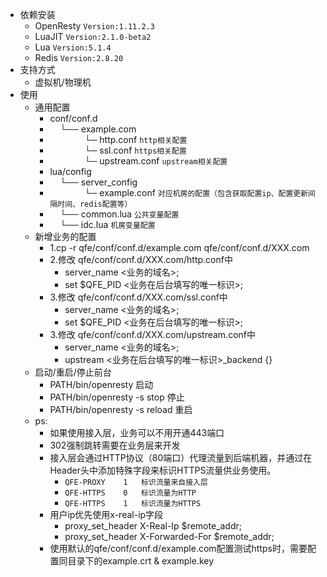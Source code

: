 - 依赖安装
    - OpenResty `Version:1.11.2.3`
    - LuaJIT `Version:2.1.0-beta2`
    - Lua `Version:5.1.4`
    - Redis `Version:2.8.20`
- 支持方式
    - 虚拟机/物理机
- 使用
    - 通用配置
        - conf/conf.d
        - &nbsp;&nbsp;&nbsp;&nbsp;└── example.com
        - &nbsp;&nbsp;&nbsp;&nbsp;&nbsp;&nbsp;&nbsp;&nbsp;&nbsp;&nbsp;&nbsp;&nbsp;&nbsp;&nbsp;└─ http.conf `http相关配置`
        - &nbsp;&nbsp;&nbsp;&nbsp;&nbsp;&nbsp;&nbsp;&nbsp;&nbsp;&nbsp;&nbsp;&nbsp;&nbsp;&nbsp;└─ ssl.conf `https相关配置`
        - &nbsp;&nbsp;&nbsp;&nbsp;&nbsp;&nbsp;&nbsp;&nbsp;&nbsp;&nbsp;&nbsp;&nbsp;&nbsp;&nbsp;└─ upstream.conf `upstream相关配置`
        - lua/config
        - &nbsp;&nbsp;&nbsp;&nbsp;└── server_config
        - &nbsp;&nbsp;&nbsp;&nbsp;&nbsp;&nbsp;&nbsp;&nbsp;&nbsp;&nbsp;&nbsp;&nbsp;&nbsp;&nbsp;└─ example.conf `对应机房的配置（包含获取配置ip、配置更新间隔时间、redis配置等）`
        - &nbsp;&nbsp;&nbsp;&nbsp;└── common.lua `公共变量配置`
        - &nbsp;&nbsp;&nbsp;&nbsp;└── idc.lua `机房变量配置`
    - 新增业务的配置
        - 1.cp -r qfe/conf/conf.d/example.com qfe/conf/conf.d/XXX.com
        - 2.修改 qfe/conf/conf.d/XXX.com/http.conf中
            - server_name <业务的域名>;
            - set $QFE_PID <业务在后台填写的唯一标识>;
        - 3.修改 qfe/conf/conf.d/XXX.com/ssl.conf中
            - server_name <业务的域名>;
            - set $QFE_PID <业务在后台填写的唯一标识>;
        - 3.修改 qfe/conf/conf.d/XXX.com/upstream.conf中
            - server_name <业务的域名>;
            - upstream <业务在后台填写的唯一标识>_backend {}
    - 启动/重启/停止前台    
        -  PATH/bin/openresty             启动
        - PATH/bin/openresty -s stop      停止
        - PATH/bin/openresty -s reload    重启
    - ps:
        - 如果使用接入层，业务可以不用开通443端口
        - 302强制跳转需要在业务层来开发
        - 接入层会通过HTTP协议（80端口）代理流量到后端机器，并通过在Header头中添加特殊字段来标识HTTPS流量供业务使用。
            - `QFE-PROXY	1	标识流量来自接入层`
            - `QFE-HTTPS	0	标识流量为HTTP`
            - `QFE-HTTPS	1	标识流量为HTTPS`
        - 用户ip优先使用x-real-ip字段
            - proxy_set_header X-Real-Ip $remote_addr;
            - proxy_set_header X-Forwarded-For $remote_addr;
        - 使用默认的qfe/conf/conf.d/example.com配置测试https时，需要配置同目录下的example.crt & example.key
